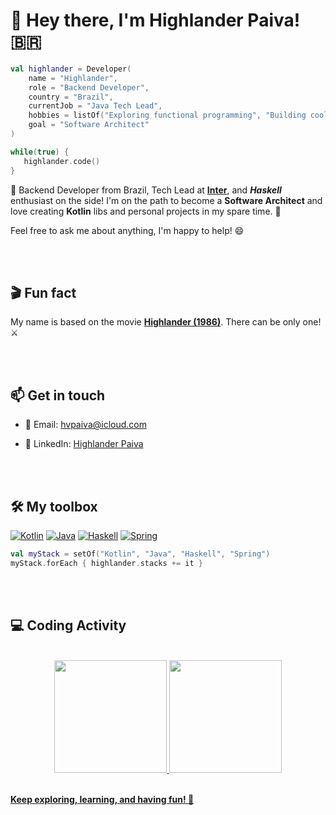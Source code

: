 # 👋 Hey there, I'm Highlander Paiva! 🇧🇷

```kotlin
val highlander = Developer(
    name = "Highlander",
    role = "Backend Developer",
    country = "Brazil",
    currentJob = "Java Tech Lead",
    hobbies = listOf("Exploring functional programming", "Building cool Kotlin projects"),
    goal = "Software Architect"
)

while(true) {
   highlander.code()
}
```

🚀 Backend Developer from Brazil, Tech Lead at **[Inter](https://www.bancointer.com.br/en/)**, and **_Haskell_** enthusiast on the side! I'm on the path to become a **Software Architect** and love creating **Kotlin** libs and personal projects in my spare time. 🎯

Feel free to ask me about anything, I'm happy to help! 😄

<br/><br/>

## 🎬 Fun fact
My name is based on the movie **[Highlander (1986)](https://m.imdb.com/title/tt0091203/)**. There can be only one! ⚔️

<br/><br/>

## 📫 Get in touch

- 📧 Email: [hvpaiva@icloud.com](mailto:hvpaiva@icloud.com)

- 🔗 LinkedIn: [Highlander Paiva](https://www.linkedin.com/in/hvpaiva)

<br/><br/>

## 🛠️ My toolbox

[![Kotlin](https://img.shields.io/badge/kotlin-%237F52FF.svg?style=for-the-badge&logo=kotlin&logoColor=white)](https://kotlinlang.org/)
[![Java](https://img.shields.io/badge/java-%23ED8B00.svg?style=for-the-badge&logo=openjdk&logoColor=white)](https://www.java.com/)
[![Haskell](https://img.shields.io/badge/-Haskell-5D4F85?style=for-the-badge&logo=haskell&logoColor=white)](https://www.haskell.org/)
[![Spring](https://img.shields.io/badge/-Spring-6DB33F?style=for-the-badge&logo=spring&logoColor=white)](https://spring.io/)

```kotlin
val myStack = setOf("Kotlin", "Java", "Haskell", "Spring")
myStack.forEach { highlander.stacks += it }
```
<br/><br/>


## 💻 Coding Activity

<br/>

<div align="center">
  <a href="https://github.com/hvpaiva">
  <img height="180em" src="https://github-readme-stats.vercel.app/api?username=hvpaiva&show_icons=true&theme=dark&include_all_commits=true&count_private=true"/>
  <img height="180em" src="https://github-readme-stats.vercel.app/api/top-langs/?username=hvpaiva&layout=compact&langs_count=5&theme=dark&&hide=javascript,typescript,vue,html"/>
</div>

<br/>

**Keep exploring, learning, and having fun! 🌟**

